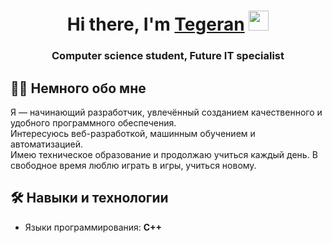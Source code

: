 <h1 align="center">Hi there, I'm <a href="https://daniilshat.ru/" target="_blank">Tegeran</a> 
<img src="https://github.com/blackcater/blackcater/raw/main/images/Hi.gif" height="32"/></h1>
<h3 align="center">Computer science student, Future IT specialist</h3>


## 🧑‍💻 Немного обо мне

Я — начинающий разработчик, увлечённый созданием качественного и удобного программного обеспечения.  
Интересуюсь веб-разработкой, машинным обучением и автоматизацией.  
Имею техническое образование и продолжаю учиться каждый день. В свободное время люблю играть в игры, учиться новому.

## 🛠️ Навыки и технологии

- Языки программирования: **C++**

